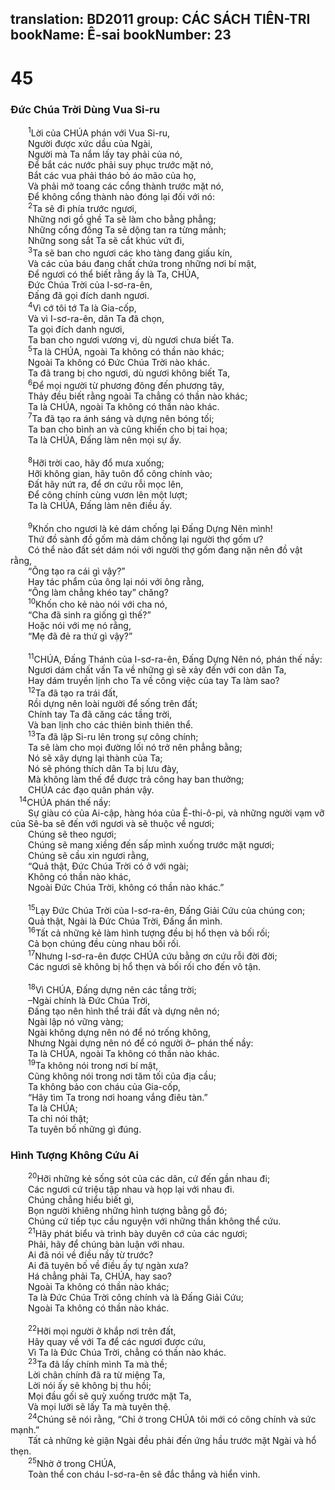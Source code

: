 translation: BD2011
group: CÁC SÁCH TIÊN-TRI
bookName: Ê-sai 
bookNumber: 23
-------

<div class="title"><h1>45</h1><h3>Ðức Chúa Trời Dùng Vua Si-ru</h3></div>
<span class="verse es_45_1">  <sup>1</sup>Lời của CHÚA phán với Vua Si-ru,<br/>  Người được xức dầu của Ngài,<br/>  Người mà Ta nắm lấy tay phải của nó,<br/>  Ðể bắt các nước phải suy phục trước mặt nó,<br/>  Bắt các vua phải tháo bỏ áo mão của họ,<br/>  Và phải mở toang các cổng thành trước mặt nó,<br/>  Ðể không cổng thành nào đóng lại đối với nó:<br/></span>
<span class="verse es_45_2">  <sup>2</sup>Ta sẽ đi phía trước ngươi,<br/>  Những nơi gồ ghề Ta sẽ làm cho bằng phẳng;<br/>  Những cổng đồng Ta sẽ dộng tan ra từng mảnh;<br/>  Những song sắt Ta sẽ cắt khúc vứt đi,<br/></span>
<span class="verse es_45_3">  <sup>3</sup>Ta sẽ ban cho ngươi các kho tàng đang giấu kín,<br/>  Và các của báu đang chất chứa trong những nơi bí mật,<br/>  Ðể ngươi có thể biết rằng ấy là Ta, CHÚA,<br/>  Ðức Chúa Trời của I-sơ-ra-ên,<br/>  Ðấng đã gọi đích danh ngươi.<br/></span>
<span class="verse es_45_4">  <sup>4</sup>Vì cớ tôi tớ Ta là Gia-cốp,<br/>  Và vì I-sơ-ra-ên, dân Ta đã chọn,<br/>  Ta gọi đích danh ngươi,<br/>  Ta ban cho ngươi vương vị, dù ngươi chưa biết Ta.<br/></span>
<span class="verse es_45_5">  <sup>5</sup>Ta là CHÚA, ngoài Ta không có thần nào khác;<br/>  Ngoài Ta không có Ðức Chúa Trời nào khác.<br/>  Ta đã trang bị cho ngươi, dù ngươi không biết Ta,<br/></span>
<span class="verse es_45_6">  <sup>6</sup>Ðể mọi người từ phương đông đến phương tây,<br/>  Thảy đều biết rằng ngoài Ta chẳng có thần nào khác;<br/>  Ta là CHÚA, ngoài Ta không có thần nào khác.<br/></span>
<span class="verse es_45_7">  <sup>7</sup>Ta đã tạo ra ánh sáng và dựng nên bóng tối;<br/>  Ta ban cho bình an và cũng khiến cho bị tai họa;<br/>  Ta là CHÚA, Ðấng làm nên mọi sự ấy.<br/><br/></span>
<span class="verse es_45_8">  <sup>8</sup>Hỡi trời cao, hãy đổ mưa xuống;<br/>  Hỡi không gian, hãy tuôn đổ công chính vào;<br/>  Ðất hãy nứt ra, để ơn cứu rỗi mọc lên,<br/>  Ðể công chính cùng vươn lên một lượt;<br/>  Ta là CHÚA, Ðấng làm nên điều ấy.<br/><br/></span>
<span class="verse es_45_9">  <sup>9</sup>Khốn cho ngươi là kẻ dám chống lại Ðấng Dựng Nên mình!<br/>  Thứ đồ sành đồ gốm mà dám chống lại người thợ gốm ư?<br/>  Có thể nào đất sét dám nói với người thợ gốm đang nặn nên đồ vật rằng,<br/>  “Ông tạo ra cái gì vậy?” <br/>  Hay tác phẩm của ông lại nói với ông rằng,<br/>  “Ông làm chẳng khéo tay” chăng?<br/></span>
<span class="verse es_45_10">  <sup>10</sup>Khốn cho kẻ nào nói với cha nó, <br/>  “Cha đã sinh ra giống gì thế?” <br/>  Hoặc nói với mẹ nó rằng,<br/>  “Mẹ đã đẻ ra thứ gì vậy?”<br/><br/></span>
<span class="verse es_45_11">  <sup>11</sup>CHÚA, Ðấng Thánh của I-sơ-ra-ên, Ðấng Dựng Nên nó, phán thế nầy: <br/>  Ngươi dám chất vấn Ta về những gì sẽ xảy đến với con dân Ta,<br/>  Hay dám truyền lịnh cho Ta về công việc của tay Ta làm sao?<br/></span>
<span class="verse es_45_12">  <sup>12</sup>Ta đã tạo ra trái đất,<br/>  Rồi dựng nên loài người để sống trên đất;<br/>  Chính tay Ta đã căng các tầng trời,<br/>  Và ban lịnh cho các thiên binh thiên thể. <br/></span>
<span class="verse es_45_13">  <sup>13</sup>Ta đã lập Si-ru lên trong sự công chính;<br/>  Ta sẽ làm cho mọi đường lối nó trở nên phẳng bằng;<br/>  Nó sẽ xây dựng lại thành của Ta;<br/>  Nó sẽ phóng thích dân Ta bị lưu đày,<br/>  Mà không làm thế để được trả công hay ban thưởng;<br/>  CHÚA các đạo quân phán vậy.<br/></span>
<span class="verse es_45_14"> <sup>14</sup>CHÚA phán thế nầy: <br/>  Sự giàu có của Ai-cập, hàng hóa của Ê-thi-ô-pi, và những người vạm vỡ của Sê-ba sẽ đến với ngươi và sẽ thuộc về ngươi;<br/>  Chúng sẽ theo ngươi;<br/>  Chúng sẽ mang xiềng đến sấp mình xuống trước mặt ngươi;<br/>  Chúng sẽ cầu xin ngươi rằng,<br/>  “Quả thật, Ðức Chúa Trời có ở với ngài;<br/>  Không có thần nào khác,<br/>  Ngoài Ðức Chúa Trời, không có thần nào khác.”<br/><br/></span>
<span class="verse es_45_15">  <sup>15</sup>Lạy Ðức Chúa Trời của I-sơ-ra-ên, Ðấng Giải Cứu của chúng con;<br/>  Quả thật, Ngài là Ðức Chúa Trời, Ðấng ẩn mình.<br/></span>
<span class="verse es_45_16">  <sup>16</sup>Tất cả những kẻ làm hình tượng đều bị hổ thẹn và bối rối;<br/>  Cả bọn chúng đều cùng nhau bối rối.<br/></span>
<span class="verse es_45_17">  <sup>17</sup>Nhưng I-sơ-ra-ên được CHÚA cứu bằng ơn cứu rỗi đời đời;<br/>  Các ngươi sẽ không bị hổ thẹn và bối rối cho đến vô tận.<br/><br/></span>
<span class="verse es_45_18">  <sup>18</sup>Vì CHÚA, Ðấng dựng nên các tầng trời;<br/>  –Ngài chính là Ðức Chúa Trời,<br/>  Ðấng tạo nên hình thể trái đất và dựng nên nó;<br/>  Ngài lập nó vững vàng;<br/>  Ngài không dựng nên nó để nó trống không,<br/>  Nhưng Ngài dựng nên nó để có người ở– phán thế nầy: <br/>  Ta là CHÚA, ngoài Ta không có thần nào khác.<br/></span>
<span class="verse es_45_19">  <sup>19</sup>Ta không nói trong nơi bí mật,<br/>  Cũng không nói trong nơi tăm tối của địa cầu;<br/>  Ta không bảo con cháu của Gia-cốp,<br/>  “Hãy tìm Ta trong nơi hoang vắng điêu tàn.” <br/>  Ta là CHÚA; <br/>  Ta chỉ nói thật;<br/>  Ta tuyên bố những gì đúng.<br/></span>
<div class="title"><h3>Hình Tượng Không Cứu Ai</h3></div>
<span class="verse es_45_20">  <sup>20</sup>Hỡi những kẻ sống sót của các dân, cứ đến gần nhau đi;<br/>  Các ngươi cứ triệu tập nhau và họp lại với nhau đi.<br/>  Chúng chẳng hiểu biết gì,<br/>  Bọn người khiêng những hình tượng bằng gỗ đó;<br/>  Chúng cứ tiếp tục cầu nguyện với những thần không thể cứu.<br/></span>
<span class="verse es_45_21">  <sup>21</sup>Hãy phát biểu và trình bày duyên cớ của các ngươi;<br/>  Phải, hãy để chúng bàn luận với nhau.<br/>  Ai đã nói về điều nầy từ trước?<br/>  Ai đã tuyên bố về điều ấy tự ngàn xưa?<br/>  Há chẳng phải Ta, CHÚA, hay sao?<br/>  Ngoài Ta không có thần nào khác;<br/>  Ta là Ðức Chúa Trời công chính và là Ðấng Giải Cứu;<br/>  Ngoài Ta không có thần nào khác.<br/><br/></span>
<span class="verse es_45_22">  <sup>22</sup>Hỡi mọi người ở khắp nơi trên đất,<br/>  Hãy quay về với Ta để các ngươi được cứu,<br/>  Vì Ta là Ðức Chúa Trời, chẳng có thần nào khác.<br/></span>
<span class="verse es_45_23">  <sup>23</sup>Ta đã lấy chính mình Ta mà thề;<br/>  Lời chân chính đã ra từ miệng Ta,<br/>  Lời nói ấy sẽ không bị thu hồi;<br/>  Mọi đầu gối sẽ quỳ xuống trước mặt Ta,<br/>  Và mọi lưỡi sẽ lấy Ta mà tuyên thệ.<br/></span>
<span class="verse es_45_24">  <sup>24</sup>Chúng sẽ nói rằng, “Chỉ ở trong CHÚA tôi mới có công chính và sức mạnh.”<br/>  Tất cả những kẻ giận Ngài đều phải đến ứng hầu trước mặt Ngài và hổ thẹn.<br/></span>
<span class="verse es_45_25">  <sup>25</sup>Nhờ ở trong CHÚA,<br/>  Toàn thể con cháu I-sơ-ra-ên sẽ đắc thắng và hiển vinh.<br/></span>
